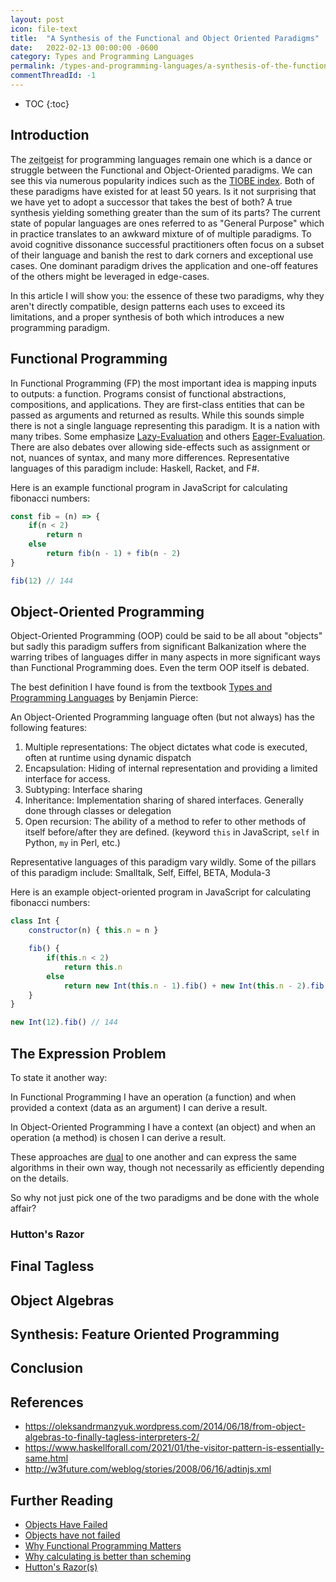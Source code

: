 ```yaml
---
layout: post
icon: file-text
title:  "A Synthesis of the Functional and Object Oriented Paradigms"
date:   2022-02-13 00:00:00 -0600
category: Types and Programming Languages
permalink: /types-and-programming-languages/a-synthesis-of-the-functional-and-object-oriented-paradigms
commentThreadId: -1
---
```


* TOC
{:toc}

## Introduction

The <abbr title="The spirit of the times">zeitgeist</abbr> for programming languages remain one which
is a dance or struggle between the Functional and Object-Oriented paradigms. We can see this via numerous
popularity indices such as the [TIOBE index](https://www.tiobe.com/tiobe-index/). Both of these paradigms
have existed for at least 50 years. Is it not surprising that we have yet to adopt a successor that takes
the best of both? A true synthesis yielding something greater than the sum of its parts? The current
state of popular languages are ones referred to as "General Purpose" which in practice translates to
an awkward mixture of of multiple paradigms. To avoid cognitive dissonance successful practitioners often
focus on a subset of their language and banish the rest to dark corners and exceptional use cases. One
dominant paradigm drives the application and one-off features of the others might be leveraged in edge-cases.

In this article I will show you: the essence of these two paradigms, why they aren't directly compatible,
design patterns each uses to exceed its limitations, and a proper synthesis of both which introduces a new
programming paradigm.

## Functional Programming

In Functional Programming (FP) the most important idea is mapping inputs to outputs: a function. Programs
consist of functional abstractions, compositions, and applications. They are first-class entities that can be passed as arguments and returned as results. While this sounds simple there is not a single language
representing this paradigm. It is a nation with many tribes. Some emphasize
[Lazy-Evaluation](https://en.wikipedia.org/wiki/Lazy_evaluation) and others
[Eager-Evaluation](https://en.wikipedia.org/wiki/Evaluation_strategy#Eager_evaluation). There are also
debates over allowing side-effects such as assignment or not, nuances of syntax, and many more differences. Representative languages of this paradigm include: Haskell, Racket, and F#.

Here is an example functional program in JavaScript for calculating fibonacci numbers:

```js
const fib = (n) => {
    if(n < 2)
        return n
    else
        return fib(n - 1) + fib(n - 2)
}

fib(12) // 144
```

## Object-Oriented Programming

Object-Oriented Programming (OOP) could be said to be all about "objects" but sadly this paradigm suffers
from significant Balkanization where the warring tribes of languages differ in many aspects in more
significant ways than Functional Programming does. Even the term OOP itself is debated.

The best definition I have found is from the textbook
[Types and Programming Languages](https://www.cis.upenn.edu/~bcpierce/tapl/) by Benjamin Pierce:

An Object-Oriented Programming language often (but not always) has the following features:

1. Multiple representations: The object dictates what code is executed, often at runtime using dynamic dispatch
2. Encapsulation: Hiding of internal representation and providing a limited interface for access.
3. Subtyping: Interface sharing
4. Inheritance: Implementation sharing of shared interfaces. Generally done through classes or delegation
5. Open recursion: The ability of a method to refer to other methods of itself before/after they are defined.
(keyword `this` in JavaScript, `self` in Python, `my` in Perl, etc.)

Representative languages of this paradigm vary wildly. Some of the pillars of this paradigm include:
Smalltalk, Self, Eiffel, BETA, Modula-3

Here is an example object-oriented program in JavaScript for calculating fibonacci numbers:

```js
class Int {
    constructor(n) { this.n = n }

    fib() {
        if(this.n < 2)
            return this.n
        else
            return new Int(this.n - 1).fib() + new Int(this.n - 2).fib()
    }
}

new Int(12).fib() // 144
```

## The Expression Problem

To state it another way:

In Functional Programming I have an operation (a function) and when provided a context (data as an argument)
I can derive a result.

In Object-Oriented Programming I have a context (an object) and when an operation (a method) is chosen I can
derive a result.

These approaches are [dual](https://en.wikipedia.org/wiki/Duality_(mathematics)) to one another and can express
the same algorithms in their own way, though not necessarily as efficiently depending on the details.

So why not just pick one of the two paradigms and be done with the whole affair?

### Hutton's Razor

## Final Tagless

## Object Algebras

## Synthesis: Feature Oriented Programming


## Conclusion

## References

- https://oleksandrmanzyuk.wordpress.com/2014/06/18/from-object-algebras-to-finally-tagless-interpreters-2/
- https://www.haskellforall.com/2021/01/the-visitor-pattern-is-essentially-same.html
- http://w3future.com/weblog/stories/2008/06/16/adtinjs.xml

## Further Reading

- [Objects Have Failed](https://web.archive.org/web/20060115002041/https://www.dreamsongs.com/ObjectsHaveFailedNarrative.html)
- [Objects have not failed](https://web.archive.org/web/20181220100301/https://www.dreamsongs.com/ObjectsHaveNotFailedNarr.html)
- [Why Functional Programming Matters](https://www.cse.chalmers.se/~rjmh/Papers/whyfp.pdf)
- [Why calculating is better than scheming](https://www.cs.kent.ac.uk/people/staff/dat/miranda/wadler87.pdf)
- [Hutton's Razor(s)](https://jfdm.github.io/post/2019-12-04-Razor.html)

<!--
```ts
type Exp = Lit | Add
type Lit = { tag: 'Lit', value: number }
type Add = { tag: 'Add', left: Exp, right: Exp }

const evaluate = (exp: Exp): number => 
    exp.tag == 'Lit' ? exp.value :
    evaluate(exp.left) + evaluate(exp.right)

// 7 = 4 + (2 + 1)
const expSeven: Exp = { tag: 'Add', 
    left: { tag: 'Lit', value: 4 },
    right: { tag: 'Add', 
        left: { tag: 'Lit', value: 2 },
        right: { tag: 'Lit', value: 1 }
    }
}

// 7
const seven = evaluate(expSeven)
```


## Introduction

At the time of this writing Object-Oriented Programming (OOP) remains the [most popular](https://www.tiobe.com/tiobe-index/) paradigm.
Following closely behind are number of functional programming languages. This state of affairs should not be surprising as both approaches have delivered
us from a [quagmire](https://en.wikipedia.org/wiki/Software_crisis) of
[spaghetti code](https://en.wikipedia.org/wiki/Spaghetti_code) and near insurmountable engineering problems of the time. As our
ambitions have grown and our projects more sophisticated the limits of these two paradigms become increasingly apparent. Surprisingly these limitations
continue to be uncommon knowledge among these languages' practitioners.

## Hutton's Razor

{TODO}

## The Limits of Object Oriented Programming

```typescript
// Data types
interface IExpType { }
interface ILitType extends IExpType { value: number }
interface IAddType extends IExpType { left: IExpType, right: IExpType }

// Data "Constructors" (aka Introduction rules)
class Lit implements ILitType { 
    constructor(public value: number) { }
}
class Add implements IAddType {
    constructor(public left: IExpType, public right: IExpType) { }
}

// Expression instance. 4 + (2 + 1)
let expSeven: IExpType = new Add(new Lit(4), new Add(new Lit(2), new Lit(1)))
```

{TODO}

## The Limits of Functional Programming

```typescript
// Data types
type ExpType = LitType | AddType
type LitType = { _brand: 'Lit', value: number }
type AddType = { _brand: 'Add', left: ExpType, right: ExpType }

// Data "Constructors" (aka Introduction rules)
function Lit(value: number): LitType { 
    return { _brand: 'Lit', value }
}
function Add(left: ExpType, right: ExpType): AddType {
    return { _brand: 'Add', left, right }
}

// Expression instance. 4 + (2 + 1)
let expSeven: ExpType = Add(Lit(4), Add(Lit(2), Lit(1)))
```

{TODO}

## A Dual Constraint

{TODO}

## What Lies Beyond

{TODO}

## Further Reading

* [Objects Have Not Failed](https://www.dreamsongs.com/ObjectsHaveNotFailedNarr.html)
* [Objects Have Failed](https://www.dreamsongs.com/ObjectsHaveFailedNarrative.html)
* [Why Functional Programming Matters](https://www.cs.kent.ac.uk/people/staff/dat/miranda/whyfp90.pdf)

## Notes

* https://www.ibm.com/developerworks/java/library/j-clojure-protocols/index.html?ca=drs-
* https://www.slideshare.net/rlaemmel/the-expression-problem-as-part-of-the-the-ptt-lecture
* https://duckduckgo.com/?q=%22The+Expression+Problem%22+in+prolog&t=brave&ia=web
* https://duckduckgo.com/?q=%22The+Expression+Problem%22+in+SQL&t=brave&ia=web
* https://jfdm.github.io/post/2019-12-04-Razor.html
* https://medium.com/javascript-scene/abstract-data-types-and-the-software-crisis-671ea7fc72e7
* https://en.wikipedia.org/wiki/Software_crisis
* https://en.wikipedia.org/wiki/Object-oriented_programming
* Show the trade-off table
  * How does that change if visitor pattern is used?
    * Design Patterns are bug reports against your language
* "closures are a poor man's objects" --Christian Queinnec
* "objects are a poor man's closures" --Norman Adams
* Objects and closures are equivalent
* "Objects are state data with attached behavior; Closures are behaviors with attached state data" -- Peter Norvig
* "A closure is an object that supports exactly one method: ‘apply’" --Guy Steele
* "A closure is an object with a single method, an object is a closure with multiple methods. -- Erik Meijer "
* Closure:
  * A lexical environment
  * Free variables in that environment

https://secure.wikimedia.org/wikipedia/en/wiki/Closure_%28computer_science%29 

====================================================================================

## The Limits of Expressiveness

TODO: ...

The expression problem for a language has five requirements:

1. Define and extend both data variants and operations
2. Strong Static typing
3. No modification or duplication of existing code
4. Separate compilation and type checking
5. The ability to compose independent extensions

The classic example to work with this is referred to as "Hutton's Razor"
which is simply a language consisting only of integers and addition.

=========================

...

A little more verbose than needed in both examples but you can see how they
align in intent.

Using these two representations as a starting point we can start to extend it.

First by adding a new operation "evaluate". For the Functional approach this is
trivial:

```typescript
// Operation type
type EvalType = (exp: ExpType) => number

// Data "Destructor" (aka Elimination rule)
let evaluate: EvalType = (exp: ExpType) => 
    exp._brand == 'Lit' ? exp.value :
    exp._brand == 'Add' ? evaluate(exp.left) + evaluate(exp.right) :
    NaN

// evaluate(4 + (2 + 1)) => 7
let seven: number = evaluate(expSeven)
```

So far so good. Now let's try the same in the OO style:

-->
